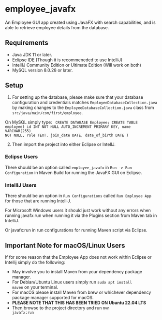 # employee_javafx
An Employee GUI app created using JavaFX with search capabilities, and is able to retrieve employee details from the database.

## Requirements 
- Java JDK 11 or later.
- Eclipse IDE (Though it is recommeneded to use IntelliJ)
- IntellIJ Community Edition or Ultimate Edition (Will work on both)
- MySQL version 8.0.28 or later.

## Setup
1) For setting up the database, please make sure that your database configuration and credentials matches <code>EmployeeDatabaseCollection.java</code> by making changes to the <code>EmployeeDatabaseCollection.java</code> class from <code>src/java/main/com/first/employee</code>.

On MySQL simply type:
<code>
CREATE DATABASE Employee;
CREATE TABLE employee(
  id INT NOT NULL AUTO_INCREMENT PRIMARY KEY,
  name VARCHAR(255) NOT NULL,
  role TEXT,
  join_date DATE,
  date_of_birth DATE
) 
</code>

2) Then import the project into either Eclipse or IntellJ.

### Eclipse Users
There should be an option called <code>employee_javafx</code> in <code>Run -> Run Configuration</code> in Maven Build for running the JavaFX GUI on Eclipse.

### IntellIJ Users
There should be an option in <code>Run Configurations</code> called <code>Run Employee App</code> for those that are running IntelliJ.

For Microsoft Windows users it should just work without any errors when running javafx:run when running it via the Plugins section from Maven tab in IntelliJ.

Or javafx:run in run configurations for running Maven script via Eclipse.

## Important Note for macOS/Linux Users
If for some reason that the Employee App does not work within Eclipse or Intellij simply do the following:

- May involve you to install Maven from your dependency package manager.
- For Debian/Ubuntu Linux users simply run <code>sudo apt install maven</code> on your terminal.
- For macOS please install Maven from brew or whichever dependency package manager supported for macOS.
- **PLEASE NOTE THAT THIS HAS BEEN TRIED ON Ubuntu 22.04 LTS**
- Then browse to the project directory and run <code>mvn javafx:run</code>

